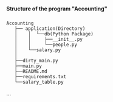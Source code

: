 #### Structure of the program "Accounting"
###
    Accounting 
       ├── application(Directory)
       │    │  └──db(Python Package)
       │    │     ├──__init__.py
       │    │     └──people.py  
       │    └──salary.py     
       │        
       ├──dirty_main.py
       ├──main.py
       ├──README.md
       ├──requirements.txt
       └──salary_table.py
...

